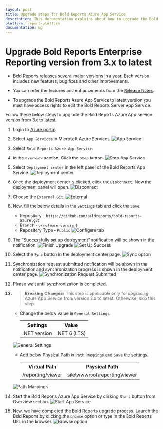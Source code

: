 ```yaml
---
layout: post
title: Upgrade steps for Bold Reports Azure App Service
description: This documentation explains about how to upgrade the Bold Reports Azure App Service from v3.x to latest in the Microsoft Azure.
platform: report-platform
documentation: ug
---
```


# Upgrade Bold Reports Enterprise Reporting version from 3.x to latest

* Bold Reports releases several major versions in a year. Each version includes new features, bug fixes and other improvements.

* You can refer the features and enhancements from the [Release Notes](https://www.boldreports.com/release-history/embedded-reporting/5-1).

* To upgrade the Bold Reports Azure App Service to latest version you must have access rights to edit the Bold Reports Server App Service.

Follow these below steps to upgrade the Bold Reports Azure App service version from 3.x to latest.

1. Login to [Azure portal](https://portal.azure.com/).
2. Select `App Services` in Microsoft Azure Services.
   ![App Service](/static/assets/on-premise/images/installation-and-deployment/upgrade/azure-app-service/app-services.png)
3. Select `Bold Reports Azure App Service`.
4. In the `Overview` section, Click the `Stop` button.
   ![Stop App Service](/static/assets/on-premise/images/installation-and-deployment/upgrade/azure-app-service/upgrade-stop-app-service.png)
5. Select `Deployment center` in the left panel of the Bold Reports App Service.
   ![Deployment center](/static/assets/on-premise/images/installation-and-deployment/upgrade/azure-app-service/upgrade-deployment-center.png)
6. Once the deployment center is clicked, click the `Disconnect`. Now the deployment panel will open.
   ![Disconnect](/static/assets/on-premise/images/installation-and-deployment/upgrade/azure-app-service/upgrade-disconnect-option.png)
7. Choose the `External Git`.
   ![External](/static/assets/on-premise/images/installation-and-deployment/upgrade/azure-app-service/upgrade-external.png)
8. Now, fill the below details in the `Settings` tab and click the `Save`.
    * Repository - `https://github.com/boldreports/bold-reports-azure.git`
    * Branch - `v{release-version}`
    * Repository Type - `Public`
   ![Configure tab](/static/assets/on-premise/images/installation-and-deployment/upgrade/azure-app-service/upgrade-configure-tab.png)
9. The “Successfully set up deployment” notification will be shown in the notification.
   ![Finish Upgrade](/static/assets/on-premise/images/installation-and-deployment/upgrade/azure-app-service/upgrade-finish-upgrade.png)
   ![Set Up Success](/static/assets/on-premise/images/installation-and-deployment/upgrade/azure-app-service/upgrade-setup-success.png)
10. Select the `Sync` button in the deployment center page.
    ![Sync option](/static/assets/on-premise/images/installation-and-deployment/upgrade/azure-app-service/upgrade-sync-option.png)
11. Synchronization request submitted notification will be shown in the notification and synchronization progress is shown in the deployment center page.
    ![Synchronization Request Submitted](/static/assets/on-premise/images/installation-and-deployment/upgrade/azure-app-service/upgrade-synchronization-request-submitted.png)
12. Please wait until synchronization is completed.
13. >**Breaking Changes:** This step is applicable only for upgrading Azure App Service from version 3.x to latest. Otherwise, skip this step.
      * Change the below value in `General Settings`.
         <table>
         <tr>
          <th>Settings</th>
          <th>Value</th>
         </tr>
         <tr>
          <td>.NET version</td>
          <td>.NET 6 (LTS)</td>
         </tr>
         </table>

    ![General Settings](/static/assets/on-premise/images/installation-and-deployment/upgrade/azure-app-service/dot-net-version-in-general-settings.png)
      * Add below Physical Path in `Path Mappings` and `Save` the settings.
         <table>
         <tr>
          <th>Virtual Path</th>
          <th>Physical Path</th>
         </tr>
         <tr>
          <td>/reporting/viewer</td>
          <td>site\wwwroot\reporting\viewer</td>
         </tr>
         </table>

    ![Path Mappings](/static/assets/on-premise/images/installation-and-deployment/upgrade/azure-app-service/viewer-service-in-path-mappings.png)
14. Start the Bold Reports Azure App Service by clicking `Start` button from Overview section.
    ![Start App Service](/static/assets/on-premise/images/installation-and-deployment/upgrade/azure-app-service/upgrade-start-app-service.png)
15. Now, we have completed the Bold Reports upgrade process. Launch the Bold Reports by clicking the `browse` option or type in the Bold Reports URL in the browser.
    ![Browse option](/static/assets/on-premise/images/installation-and-deployment/upgrade/azure-app-service/upgrade-browse-option.png)